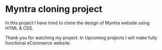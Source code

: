 # Myntra cloning project

In this project I have tried to clone the design of Myntra website using HTML & CSS.


Thank you for watching my project.
In Upcoming projects I will make fully functional eCommerce website. 
